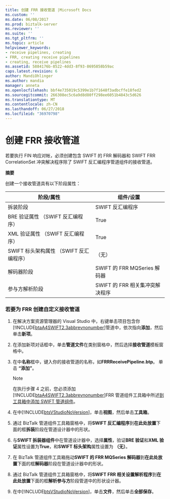 ```yaml
---
title: 创建 FRR 接收管道 |Microsoft Docs
ms.custom: ''
ms.date: 06/08/2017
ms.prod: biztalk-server
ms.reviewer: ''
ms.suite: ''
ms.tgt_pltfrm: ''
ms.topic: article
helpviewer_keywords:
- receive pipelines, creating
- FRR, creating receive pipelines
- creating, receive pipelines
ms.assetid: 5884176b-8522-4dd3-8f93-8695858b59ac
caps.latest.revision: 6
author: MandiOhlinger
ms.author: mandia
manager: anneta
ms.openlocfilehash: bbf4e735019c5399e1b7f1648f3adbcffe18fed2
ms.sourcegitcommit: 266308ec5c6a9d8d80ff298ee6051b4843c5d626
ms.translationtype: MT
ms.contentlocale: zh-CN
ms.lasthandoff: 06/27/2018
ms.locfileid: "36970798"
---
```

# <a name="creating-the-frr-receive-pipeline"></a>创建 FRR 接收管道
若要执行 FIN 响应对帐，必须创建包含 SWIFT 的 FRR 解码器和 SWIFT FRR CorrelationSet 冲突解决程序除了 SWIFT 反汇编程序管道组件的接收管道。  

 **摘要**  

 创建一个接收管道具有以下阶段属性：  

|阶段/属性|组件/设置|  
|---------------------|------------------------|  
|拆装阶段|SWIFT 反汇编程序|  
|BRE 验证属性 （SWIFT 反汇编程序）|True|  
|XML 验证属性 （SWIFT 反汇编程序）|True|  
|SWIFT 标头架构属性 （SWIFT 反汇编程序）|（无）|  
|解码器阶段|SWIFT 的 FRR MQSeries 解码器|  
|参与方解析阶段|SWIFT 的 FRR 相关集冲突解决程序|  

### <a name="to-create-a-custom-receive-pipeline-for-frr"></a>若要为 FRR 创建自定义接收管道  

1. 在解决方案资源管理器的 Visual Studio 中，右键单击项目包含你[!INCLUDE[btaA4SWIFT2.3abbrevnonumber](../../includes/btaa4swift2-3abbrevnonumber-md.md)]管道中，依次指向**添加**，然后单击**新项**。  

2. 在添加新项对话框中，单击**管道文件**在类别窗格中，然后选择**接收管道**模板窗格中。  

3. 在中**名称**框中，键入你的接收管道的名称，如**FRRReceivePipeline.btp**。 单击 **“添加”**。  

   > [!NOTE]
   >  在执行步骤 4 之前，您必须添加[!INCLUDE[btaA4SWIFT2.3abbrevnonumber](../../includes/btaa4swift2-3abbrevnonumber-md.md)]FRR 管道组件工具箱中所述[到工具箱中添加 SWIFT 管道组件](../../adapters-and-accelerators/accelerator-swift/adding-swift-pipeline-components-to-the-toolbox.md)。  

4. 在中[!INCLUDE[btsVStudioNoVersion](../../includes/btsvstudionoversion-md.md)]，单击**视图**，然后单击**工具箱**。  

5. 通过 BizTalk 管道组件工具箱窗格中，将**SWIFT 反汇编程序**到**在此处放置**下面的框**拆装**阶段在管道设计器中的形状。  

6. 与**SWIFT 拆装器组件**中在管道设计器中，选择**属性**，验证**BRE 验证**和**XML 验证**属性设置为**True**，和**SWIFT 标头架构**属性设置为 **（无）**。  

7. 在 BizTalk 管道组件工具箱拖动**SWIFT 的 FRR MQSeries 解码器**到**在此处放置**下面的框**解码器**阶段在管道设计器中的形状。  

8. 通过 BizTalk 管道组件工具箱窗格中，将**SWIFT FRR 相关设置解析程序**到**在此处放置**下面的框**解析参与方**阶段管道中的形状设计器。  

9. 在中[!INCLUDE[btsVStudioNoVersion](../../includes/btsvstudionoversion-md.md)]，单击**文件**，然后单击**全部保存**。
